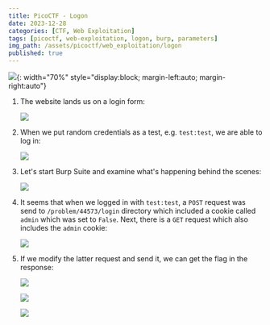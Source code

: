 ```yaml
---
title: PicoCTF - Logon
date: 2023-12-28
categories: [CTF, Web Exploitation]
tags: [picoctf, web-exploitation, logon, burp, parameters]
img_path: /assets/picoctf/web_exploitation/logon
published: true
---
```


![](room_banner.png){: width="70%" style="display:block; margin-left:auto; margin-right:auto"}

1. The website lands us on a login form:

    ![](home.png)

2. When we put random credentials as a test, e.g. `test:test`, we are able to log in:

    ![](test_login.png)

3. Let's start Burp Suite and examine what's happening behind the scenes:

    ![](login_process_burp.png)

4. It seems that when we logged in with `test:test`, a `POST` request was send to `/problem/44573/login` directory which included a cookie called `admin` which was set to `False`. Next, there is a `GET` request which also includes the `admin` cookie:

    ![](get_flag_request.png)

5. If we modify the latter request and send it, we can get the flag in the response:

    ![](modified_request.png)

    ![](flag.png)

    ![](flag_browser.png)



